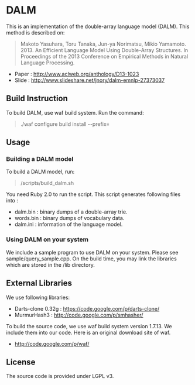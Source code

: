 # DALM

This is an implementation of the double-array language model (DALM).
This method is described on:
> Makoto Yasuhara, Toru Tanaka, Jun-ya Norimatsu, Mikio Yamamoto. 2013. An Efficient Language Model Using Double-Array Structures. In Proceedings of the 2013 Conference on Empirical Methods in Natural Language Processing.

* Paper : <http://www.aclweb.org/anthology/D13-1023>
* Slide : <http://www.slideshare.net/jnory/dalm-emnlp-27373037>

## Build Instruction
To build DALM, use waf build system.
Run the command:
> ./waf configure build install --prefix=<install dir>

## Usage
### Building a DALM model
To build a DALM model, run:
> <install dir>/scripts/build_dalm.sh <ARPA File> <Division Number> <Output Directory>

You need Ruby 2.0 to run the script.
This script generates following files into <Output Directory>:

* dalm.bin : binary dumps of a double-array trie.
* words.bin : binary dumps of vocabulary data.
* dalm.ini : information of the language model.

### Using DALM on your system
We include a sample program to use DALM on your system.
Please see sample/query_sample.cpp.
On the build time, you may link the libraries which are stored in the <install dir>/lib directory.

## External Libraries
We use following libraries:

* Darts-clone 0.32g : https://code.google.com/p/darts-clone/
* MurmurHash3 : http://code.google.com/p/smhasher/

To build the source code, we use waf build system version 1.7.13.
We include them into our code.
Here is an original download site of waf.

* <http://code.google.com/p/waf/>

## License
The source code is provided under LGPL v3.
